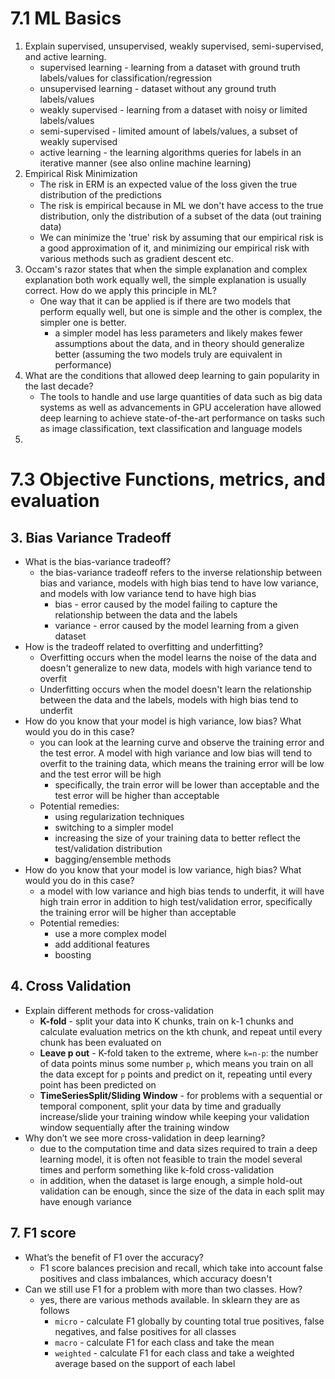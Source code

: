 # 7.1 ML Basics
1. Explain supervised, unsupervised, weakly supervised, semi-supervised, and active learning.
    - supervised learning - learning from a dataset with ground truth labels/values for classification/regression
    - unsupervised learning - dataset without any ground truth labels/values
    - weakly supervised - learning from a dataset with noisy or limited labels/values
    - semi-supervised - limited amount of labels/values, a subset of weakly supervised
    - active learning - the learning algorithms queries for labels in an iterative manner (see also online machine learning)
2. Empirical Risk Minimization
    - The risk in ERM is an expected value of the loss given the true distribution of the predictions
    - The risk is empirical because in ML we don't have access to the true distribution, only the distribution of a subset of the data (out training data)
    - We can minimize the 'true' risk by assuming that our empirical risk is a good approximation of it, and minimizing our empirical risk with various methods such as gradient descent etc.
3. Occam's razor states that when the simple explanation and complex explanation both work equally well, the simple explanation is usually correct. How do we apply this principle in ML?
    - One way that it can be applied is if there are two models that perform equally well, but one is simple and the other is complex, the simpler one is better.
        - a simpler model has less parameters and likely makes fewer assumptions about the data, and in theory should generalize better (assuming the two models truly are equivalent in performance)
4. What are the conditions that allowed deep learning to gain popularity in the last decade?
    - The tools to handle and use large quantities of data such as big data systems as well as advancements in GPU acceleration have allowed deep learning to achieve state-of-the-art performance on tasks such as image classification, text classification and language models
5. 

# 7.3 Objective Functions, metrics, and evaluation
## 3. Bias Variance Tradeoff
- What is the bias-variance tradeoff?
    - the bias-variance tradeoff refers to the inverse relationship between bias and variance, models with high bias tend to have low variance, and models with low variance tend to have high bias
        - bias - error caused by the model failing to capture the relationship between the data and the labels
        - variance - error caused by the model learning from a given dataset
- How is the tradeoff related to overfitting and underfitting?
    - Overfitting occurs when the model learns the noise of the data and doesn't generalize to new data, models with high variance tend to overfit
    - Underfitting occurs when the model doesn't learn the relationship between the data and the labels, models with high bias tend to underfit
- How do you know that your model is high variance, low bias? What would you do in this case?
    - you can look at the learning curve and observe the training error and the test error. A model with high variance and low bias will tend to overfit to the training data, which means the training error will be low and the test error will be high
        - specifically, the train error will be lower than acceptable and the test error will be higher than acceptable
    - Potential remedies:
        - using regularization techniques
        - switching to a simpler model
        - increasing the size of your training data to better reflect the test/validation distribution
        - bagging/ensemble methods
- How do you know that your model is low variance, high bias? What would you do in this case?
    - a model with low variance and high bias tends to underfit, it will have high train error in addition to high test/validation error, specifically the training error will be higher than acceptable
    - Potential remedies:
        - use a more complex model
        - add additional features
        - boosting
## 4. Cross Validation
- Explain different methods for cross-validation
    - **K-fold** - split your data into K chunks, train on k-1 chunks and calculate evaluation metrics on the kth chunk, and repeat until every chunk has been evaluated on
    - **Leave p out** - K-fold taken to the extreme, where `k=n-p`: the number of data points minus some number `p`, which means you train on all the data except for `p` points and predict on it, repeating until every point has been predicted on
    - **TimeSeriesSplit/Sliding Window** - for problems with a sequential or temporal component, split your data by time and gradually increase/slide your training window while keeping your validation window sequentially after the training window
- Why don’t we see more cross-validation in deep learning?
    - due to the computation time and data sizes required to train a deep learning model, it is often not feasible to train the model several times and perform something like k-fold cross-validation
    - in addition, when the dataset is large enough, a simple hold-out validation can be enough, since the size of the data in each split may have enough variance
## 7. F1 score
- What’s the benefit of F1 over the accuracy?
    - F1 score balances precision and recall, which take into account false positives and class imbalances, which accuracy doesn't
- Can we still use F1 for a problem with more than two classes. How?
    - yes, there are various methods available. In sklearn they are as follows
        - `micro` - calculate F1 globally by counting total true positives, false negatives, and false positives for all classes
        - `macro` - calculate F1 for each class and take the mean
        - `weighted` - calculate F1 for each class and take a weighted average based on the support of each label
